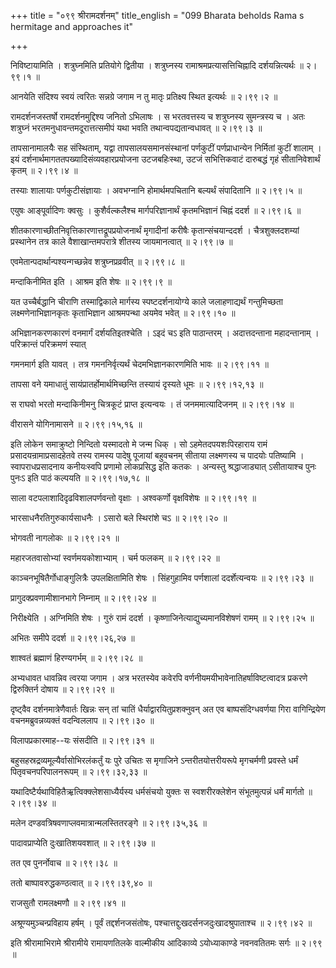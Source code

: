 +++
title = "०९९ श्रीरामदर्शनम्"
title_english = "099 Bharata beholds Rama s hermitage and approaches it"

+++


निविष्टायामिति । शत्रुघ्नमिति प्रतियोगे द्वितीया । शत्रुघ्नस्य
रामाश्रमप्रत्यासत्तिचिह्नादि दर्शयन्नित्यर्थः  ॥  २।९९।१  ॥   

  

आनयेति संदिश्य स्वयं त्वरितः सन्नग्रे जगाम न तु मातृः प्रतिक्ष्य स्थित
इत्यर्थः  ॥  २।९९।२  ॥   

  

रामदर्शनजस्तर्षो रामदर्शनमुद्दिश्य जनितो ऽभिलाषः । स भरतवत्तस्य च
शत्रुघ्नस्य सुमन्त्रस्य च । अतः शत्रुघ्नं भरतमनुधावन्तमदूरात्तत्समीपं
यथा भवति तथान्वपद्यतान्वधावत्  ॥  २।९९।३  ॥   

  

तापसानामालयैः सह संस्थिताम्, यद्वा तापसालयसमानसंस्थानां पर्णकुटीं
पर्णप्राधान्येन निर्मितां कुटीं शालाम् । इयं
दर्शनार्थमागततपख्यादिसंव्यवहारप्रयोजना उटजबहिःस्था, उटजं सभित्तिकवाटं
दारुबद्धं गृहं सीतानिवेशार्थं कृतम्  ॥  २।९९।४  ॥   

  

तस्याः शालायाः पर्णकुटीसंज्ञायाः । अवभग्नानि होमार्थमपचितानि बल्यर्थं
संपादितानि  ॥  २।९९।५  ॥   

  

एयुषः आङ्पूर्वादिणः क्वसुः । कुशैर्वल्कलैश्च मार्गपरिज्ञानार्थं
कृतमभिज्ञानं चिह्नं ददर्श  ॥  २।९९।६  ॥   

  

शीतकारणाच्छीतनिवृत्तिकारणात्तद्रूपप्रयोजनार्थं मृगादीनां करीषैः
कृतान्संचयान्ददर्श । चैत्रशुक्लदशम्यां प्रस्थानेन तत्र काले
वैशाखान्तमपरात्रे शीतस्य जायमानत्वात्  ॥  २।९९।७  ॥   

  

एवमेतान्पदार्थान्पश्यन्गच्छन्नेव शत्रुघ्नप्रव्रवीत्  ॥  २।९९।८  ॥   

  

मन्दाकिनीमित इति । आश्रम इति शेषः  ॥  २।९९।९  ॥   

  

यत उच्चैर्बद्धानि चीराणि तस्माद्विकाले मार्गस्य स्पष्टदर्शनायोग्ये काले
जलाहणाद्यर्थं गन्तुमिच्छता लक्ष्मणेनाभिज्ञानकृतः कृताभिज्ञान आश्रमपन्था
अयमेव भवेत्  ॥  २।९९।१०  ॥   

  

अभिज्ञानकरणकारणं वनमार्गं दर्शयतिइतश्चेति । ऽइदं चऽ इति पाठान्तरम् ।
अदात्तदन्ताना महादन्तानाम् । परिक्रान्तं परिक्रमणं स्यात्  

गमनमार्ग इति यावत् । तत्र गमननिर्वृत्यर्थं चेदमभिज्ञानकारणमिति भावः  ॥ 
२।९९।११  ॥   

  

तापसा वने यमाधातुं सायंप्रातर्होमार्थमिच्छन्ति तस्यायं दृस्यते धूमः  ॥ 
२।९९।१२,१३  ॥   

  

स राघवो भरतो मन्दाकिनीमनु चित्रकूटं प्राप्त इत्यन्वयः । तं
जनममात्यादिजनम्  ॥  २।९९।१४  ॥   

  

वीरासने योगिनामासने  ॥  २।९९।१५,१६  ॥   

  

इति लोकेन समाक्रुष्टो निन्दितो यस्मादतो मे जन्म धिक् । सो
ऽहमेतदपयशःपिरहाराय रामं प्रसादयन्रामाप्रसादहेतवे तस्य रामस्य पादेषु
पूजायां बहुवचनम् सीताया लक्ष्मणस्य च पादयोः पतिष्यामि ।
स्वापराधप्रसादनाय कनीयःस्वपि प्रणामो लोकप्रसिद्ध इति कतकः । अन्यस्तु
श्रद्धाजाड्यात् ऽसीतायाश्च पुनः पुनःऽ इति पाठं कल्पयति  ॥  २।९९।१७,१८
 ॥   

  

साला वटपलाशादिदृढविशालपर्णवन्तो वृक्षाः । अश्वकर्णो वृक्षविशेषः  ॥ 
२।९९।१९  ॥   

  

भारसाधनैरतिगुरुकार्यसाधनैः । ऽसारो बले स्थिरांशे चऽ  ॥  २।९९।२०  ॥   

  

भोगवती नागलोकः  ॥  २।९९।२१  ॥   

  

महारजतवासोभ्यां स्वर्णमयकोशाभ्याम् । चर्म फलकम्  ॥  २।९९।२२  ॥   

  

काञ्चनभूषितैर्गोधाङ्गुलित्रैः उपलक्षितामिति शेषः । सिंहगुहामिव पर्णशालां
ददर्शेत्यन्वयः  ॥  २।९९।२३  ॥   

  

प्रागुदक्प्रवणामीशानभागे निम्नाम्  ॥  २।९९।२४  ॥   

  

निरीक्ष्येति । अग्निमिति शेषः । गुरुं रामं ददर्श ।
कृष्णाजिनेत्याद्युच्यमानविशेषणं रामम्  ॥  २।९९।२५  ॥   

  

अभितः समीपे ददर्श  ॥  २।९९।२६,२७  ॥   

  

शाश्वतं ब्रह्माणं हिरण्यगर्भम्  ॥  २।९९।२८  ॥   

  

अभ्यधावत धावन्निव त्वरया जगाम । अत्र भरतस्येव कवेरपि
वर्णनीयमयीभावेनातिहर्षाविष्टत्वादत्र प्रकरणे द्विरुक्तिर्न दोषाय  ॥ 
२।९९।२९  ॥   

  

दृष्ट्वैव दर्शनमात्रेणैवार्तः खिन्नः सन् तां चातिं
धैर्याद्वारयितुप्रशक्नुवन् अत एव बाष्पसंदिग्धवर्णया गिरा वागिन्द्रियेण
वचनमब्रुवन्नव्यक्तं वदन्विललाप  ॥  २।९९।३०  ॥   

  

विलापप्रकारमाह--यः संसदीति  ॥  २।९९।३१  ॥   

  

बहुसहस्रद्रव्यमूल्यैर्वासोभिरलंकर्तुं यः पुरे उचितः स मृगाजिने
ऽन्तरीतयोत्तरीयरूपे मृगचर्मणी प्रवस्ते धर्मं पितृवचनपरिपालनरूपम्  ॥ 
२।९९।३२,३३  ॥   

  

यथादिष्टैर्यथाविहितैऋ़त्विक्क्लेशसाध्यैर्यस्य धर्मसंचयो युक्तः स
स्वशरीरक्लेशेन संभूतमुत्पन्नं धर्मं मार्गतो  ॥  २।९९।३४  ॥   

  

मलेन दण्डवत्रिषवणाप्लवमात्रान्मलस्तितरङ्गे  ॥  २।९९।३५,३६  ॥   

  

पादावप्राप्येति दुःखातिशयवशात्  ॥  २।९९।३७  ॥   

  

तत एव पुनर्नोवाच  ॥  २।९९।३८  ॥   

  

ततो बाष्पावरुद्धकण्ठत्वात्  ॥  २।९९।३९,४०  ॥   

  

राजसुतौ रामलक्ष्मणौ  ॥  २।९९।४१  ॥   

  

अश्रूण्यमुञ्चन्प्रविहाय हर्षम् । पूर्वं तद्दर्शनजसंतोषः,
पश्चात्तद्दुःखदर्सनजदुःखादश्रुपाताश्च  ॥  २।९९।४२  ॥   

  

इति श्रीरामाभिरामे श्रीरामीये रामायणतिलके वाल्मीकीय आदिकाव्ये
ऽयोध्याकाण्डे नवनवतितमः सर्गः  ॥  २।९९  ॥   

  

  


